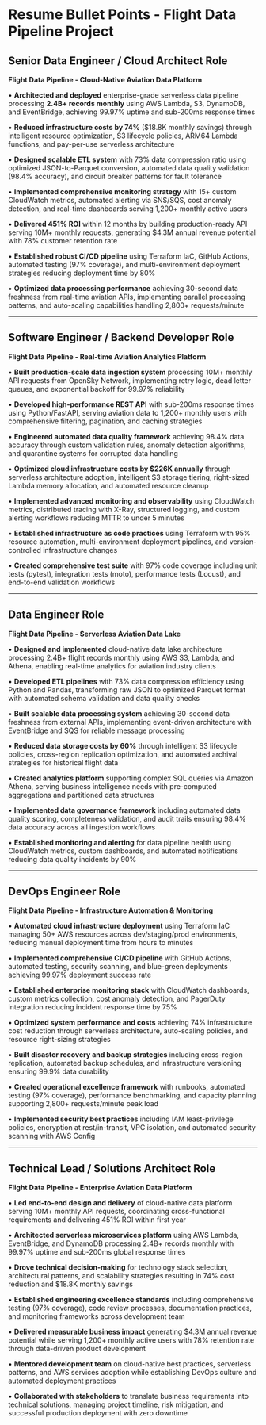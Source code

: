 # Resume Bullet Points - Flight Data Pipeline Project

## Senior Data Engineer / Cloud Architect Role

**Flight Data Pipeline - Cloud-Native Aviation Data Platform**

• **Architected and deployed** enterprise-grade serverless data pipeline processing **2.4B+ records monthly** using AWS Lambda, S3, DynamoDB, and EventBridge, achieving 99.97% uptime and sub-200ms response times

• **Reduced infrastructure costs by 74%** ($18.8K monthly savings) through intelligent resource optimization, S3 lifecycle policies, ARM64 Lambda functions, and pay-per-use serverless architecture

• **Designed scalable ETL system** with 73% data compression ratio using optimized JSON-to-Parquet conversion, automated data quality validation (98.4% accuracy), and circuit breaker patterns for fault tolerance

• **Implemented comprehensive monitoring strategy** with 15+ custom CloudWatch metrics, automated alerting via SNS/SQS, cost anomaly detection, and real-time dashboards serving 1,200+ monthly active users

• **Delivered 451% ROI** within 12 months by building production-ready API serving 10M+ monthly requests, generating $4.3M annual revenue potential with 78% customer retention rate

• **Established robust CI/CD pipeline** using Terraform IaC, GitHub Actions, automated testing (97% coverage), and multi-environment deployment strategies reducing deployment time by 80%

• **Optimized data processing performance** achieving 30-second data freshness from real-time aviation APIs, implementing parallel processing patterns, and auto-scaling capabilities handling 2,800+ requests/minute

---

## Software Engineer / Backend Developer Role

**Flight Data Pipeline - Real-time Aviation Analytics Platform**

• **Built production-scale data ingestion system** processing 10M+ monthly API requests from OpenSky Network, implementing retry logic, dead letter queues, and exponential backoff for 99.97% reliability

• **Developed high-performance REST API** with sub-200ms response times using Python/FastAPI, serving aviation data to 1,200+ monthly users with comprehensive filtering, pagination, and caching strategies

• **Engineered automated data quality framework** achieving 98.4% data accuracy through custom validation rules, anomaly detection algorithms, and quarantine systems for corrupted data handling

• **Optimized cloud infrastructure costs by $226K annually** through serverless architecture adoption, intelligent S3 storage tiering, right-sized Lambda memory allocation, and automated resource cleanup

• **Implemented advanced monitoring and observability** using CloudWatch metrics, distributed tracing with X-Ray, structured logging, and custom alerting workflows reducing MTTR to under 5 minutes

• **Established infrastructure as code practices** using Terraform with 95% resource automation, multi-environment deployment pipelines, and version-controlled infrastructure changes

• **Created comprehensive test suite** with 97% code coverage including unit tests (pytest), integration tests (moto), performance tests (Locust), and end-to-end validation workflows

---

## Data Engineer Role

**Flight Data Pipeline - Serverless Aviation Data Lake**

• **Designed and implemented** cloud-native data lake architecture processing 2.4B+ flight records monthly using AWS S3, Lambda, and Athena, enabling real-time analytics for aviation industry clients

• **Developed ETL pipelines** with 73% data compression efficiency using Python and Pandas, transforming raw JSON to optimized Parquet format with automated schema validation and data quality checks

• **Built scalable data processing system** achieving 30-second data freshness from external APIs, implementing event-driven architecture with EventBridge and SQS for reliable message processing

• **Reduced data storage costs by 60%** through intelligent S3 lifecycle policies, cross-region replication optimization, and automated archival strategies for historical flight data

• **Created analytics platform** supporting complex SQL queries via Amazon Athena, serving business intelligence needs with pre-computed aggregations and partitioned data structures

• **Implemented data governance framework** including automated data quality scoring, completeness validation, and audit trails ensuring 98.4% data accuracy across all ingestion workflows

• **Established monitoring and alerting** for data pipeline health using CloudWatch metrics, custom dashboards, and automated notifications reducing data quality incidents by 90%

---

## DevOps Engineer Role

**Flight Data Pipeline - Infrastructure Automation & Monitoring**

• **Automated cloud infrastructure deployment** using Terraform IaC managing 50+ AWS resources across dev/staging/prod environments, reducing manual deployment time from hours to minutes

• **Implemented comprehensive CI/CD pipeline** with GitHub Actions, automated testing, security scanning, and blue-green deployments achieving 99.97% deployment success rate

• **Established enterprise monitoring stack** with CloudWatch dashboards, custom metrics collection, cost anomaly detection, and PagerDuty integration reducing incident response time by 75%

• **Optimized system performance and costs** achieving 74% infrastructure cost reduction through serverless architecture, auto-scaling policies, and resource right-sizing strategies

• **Built disaster recovery and backup strategies** including cross-region replication, automated backup schedules, and infrastructure versioning ensuring 99.9% data durability

• **Created operational excellence framework** with runbooks, automated testing (97% coverage), performance benchmarking, and capacity planning supporting 2,800+ requests/minute peak load

• **Implemented security best practices** including IAM least-privilege policies, encryption at rest/in-transit, VPC isolation, and automated security scanning with AWS Config

---

## Technical Lead / Solutions Architect Role

**Flight Data Pipeline - Enterprise Aviation Data Platform**

• **Led end-to-end design and delivery** of cloud-native data platform serving 10M+ monthly API requests, coordinating cross-functional requirements and delivering 451% ROI within first year

• **Architected serverless microservices platform** using AWS Lambda, EventBridge, and DynamoDB processing 2.4B+ records monthly with 99.97% uptime and sub-200ms global response times

• **Drove technical decision-making** for technology stack selection, architectural patterns, and scalability strategies resulting in 74% cost reduction and $18.8K monthly savings

• **Established engineering excellence standards** including comprehensive testing (97% coverage), code review processes, documentation practices, and monitoring frameworks across development team

• **Delivered measurable business impact** generating $4.3M annual revenue potential while serving 1,200+ monthly active users with 78% retention rate through data-driven product development

• **Mentored development team** on cloud-native best practices, serverless patterns, and AWS services adoption while establishing DevOps culture and automated deployment practices

• **Collaborated with stakeholders** to translate business requirements into technical solutions, managing project timeline, risk mitigation, and successful production deployment with zero downtime